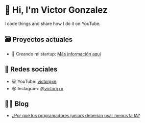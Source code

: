 # 👋 Hi, I'm Victor Gonzalez  
I code things and share how I do it on YouTube.

## 🗃️ Proyectos actuales  
- 🚀 Creando mi startup: [Más información aquí](https://victorgxn.com/startup)

## 📢 Redes sociales  
- 💻 YouTube: [victorgxn](https://www.youtube.com/@victorgxn)  
- 😎 Instagram: [@victorgxn](https://www.instagram.com/victorgxn)  

## ✍🏼 Blog  
- [¿Por qué los programadores juniors deberían usar menos la IA?](https://victorgxn.com/blog/ia-programadores-juniors)  
